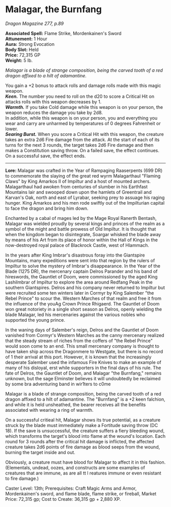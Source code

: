 # Malagar, the Burnfang
*Dragon Magazine 277, p.89*

**Associated Spell:** Flame Strike, Mordenkainen's Sword  
**Attunement:** 1 Hour  
**Aura:** Strong Evocation  
**Body Slot:** Held  
**Price:** 72,315 GP  
**Weight:** 5 lb.

*Malagar is a blade of strange composition, being the carved tooth of a red dragon affixed to a hilt of adamantine.*

You gain a +2 bonus to attack rolls and damage rolls made with this magic weapon.  
***Keen.*** The number you need to roll on the d20 to score a Critical Hit on attacks rolls with this weapon decreases by 1.  
***Warmth.*** If you take Cold damage while this weapon is on your person, the weapon reduces the damage you take by 2d8.  
In addition, while this weapon is on your person, you and everything you wear and carry are unharmed by temperatures of 0 degrees Fahrenheit or lower.  
***Searing Burst.*** When you score a Critical Hit with this weapon, the creature takes an extra 2d6 Fire damage from the attack. At the start of each of its turns for the next 3 rounds, the target takes 2d6 Fire damage and then makes a Constitution saving throw. On a failed save, the effect continues. On a successful save, the effect ends.



---
**Lore:**
Malagar was crafted in the Year of Rampaging Raaserpents (699 DR) to commemorate the slaying of the great red wyrm Malagarthaul "Flaming Claws" by King Amarkos II of Impiltur and a host of mounted archers. Malagarthaul had awoken from centuries of slumber in his Earthfast Mountains lair and swooped down upon the hamlets of Greentrail and Karvan's Oak, north and east of Lyrabar, seeking prey to assuage his raging hunger. King Amarkos and his men rode swiftly out of the Impilturian capital to face the dragon and bring him down.  

Enchanted by a cabal of mages led by the Mage Royal Ranerth Bentash, Malagar was wielded proudly by several kings and princes of the realm as a symbol of the might and battle prowess of Old Impiltur. It is thought that when the kingdom began to disintegrate, Soargar whisked the blade away by means of his Art from its place of honor within the Hall of Kings in the now-destroyed royal palace of Blackrock Castle, west of Hlammach.  

In the years after King Imbrar's disastrous foray into the Giantspire Mountains, many expeditions were sent into that region by the rulers of Impiltur to solve the mystery of Imbrar's disappearance. In the Year of the Blade (1275 DR), the mercenary captain Delros Parander and his band of hireswords, the Gauntlet of Doom, were commissioned by the aged King Lashilmbrar of lmpiltur to explore the area around Redfang Peak in the southern Giantspires. Delros and his company never returned to lmpiltur but were recruited some ten winters later in Cormyr by King Salember "the Rebel Prince" to scour the. Western Marches of that realm and free it from the influence of the youAg Crown Prince Rhigaerd. The Gauntlet of Doom won great notoriety in a single short season as Delros, openly wielding the blade Malagar, led his mercenaries against the various nobles who supported the young prince.  

In the waning days of Salember's reign, Delros and the Gauntlet of Doom vanished from Cormyr's Western Marches as the canny mercenary realized that the steady stream of riches from the coffers of "the Rebel Prince" would soon come to an end. This small mercenary company is thought to have taken ship across the Dragonmere to Westgate, but there is no record of 1 their arrival at this port. However, it is known that the increasingly desperate Salember used the infamous Fire Knives to make an example of many of his disloyal, erst while supporters in the final days of his rule. The fate of Delros, the Gauntlet of Doom, and Malagar "the Burnfang," remains unknown, but the sage Elminster believes it will undoubtedly be reclaimed by some bra adventuring band in wir1ters to c0me

Malagar is a blade of strange composition, being the carved tooth of a red dragon affixed to a hilt of adamantine. The "Burnfang" is a +2 keen falchion, and while it is held unsheathed, the bearer receives all the benefits associated with wearing a ring of warmth.  

On a successful critieal hit, Malagar shows its true potential, as a creature struck by the blade must immediately make a Fortitude saving throw (DC 18). If the save is unsuccessful, the creature suffers a fiery bleeding wound, which transforms the target's blood into flame at the wound's location. Each round for 3 rounds after the critical hit damage is inflicted, the affected creature takes 2d6 points of fire damage as blood seeps from the wound, burning the target inside and out.  

Obviously, a creature must have blood for Malagar to affect it in this fashion. (Elementals, undead, oozes, and constructs are some examples of creatures that are immune, as are all tt l reatures immune or even resistant to fire damage.)  

Caster Level: 13th;
Prerequisites: Craft Magic Arms and Armor, Mordenkainen's sword, and flame blade, flame strike, or fireball,
Market Price: 72,315 gp;
Cost to Create: 36,315 gp + 2,880 XP.